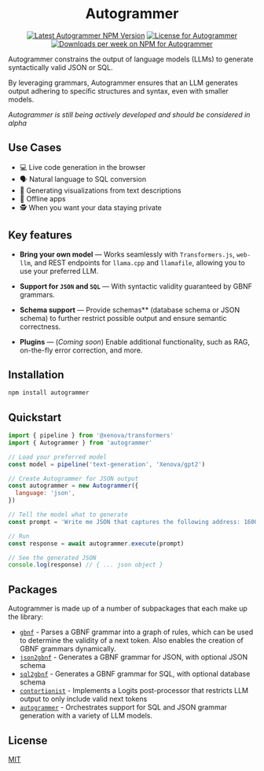 <center>
<h1>Autogrammer</h1>

<a href="https://www.npmjs.com/package/autogrammer"><img alt="Latest Autogrammer NPM Version" src="https://badge.fury.io/js/autogrammer.svg" /></a>
<a href="https://github.com/thekevinscott/autogrammer/blob/master/LICENSE"><img alt="License for Autogrammer" src="https://img.shields.io/npm/l/autogrammer" /></a>
<a href="https://www.npmjs.com/package/autogrammer"><img alt="Downloads per week on NPM for Autogrammer" src="https://img.shields.io/npm/dw/autogrammer" /></a>
</center>

Autogrammer constrains the output of language models (LLMs) to generate syntactically valid JSON or SQL. 

By leveraging grammars, Autogrammer ensures that an LLM generates output adhering to specific structures and syntax, even with smaller models. 

_Autogrammer is still being actively developed and should be considered in alpha_

## Use Cases

- 💻 Live code generation in the browser
- 🗣️ Natural language to SQL conversion
- 🎇 Generating visualizations from text descriptions
- 🌳 Offline apps
- 🕵️ When you want your data staying private

## Key features

- **Bring your own model** &mdash; Works seamlessly with `Transformers.js`, `web-llm`, and REST endpoints for `llama.cpp` and `llamafile`, allowing you to use your preferred LLM.

- **Support for `JSON` and `SQL`** &mdash; With syntactic validity guaranteed by GBNF grammars.

- **Schema support** &mdash; Provide schemas** (database schema or JSON schema) to further restrict possible output and ensure semantic correctness.

- **Plugins** &mdash; (*Coming soon*) Enable additional functionality, such as RAG, on-the-fly error correction, and more.

## Installation

```bash
npm install autogrammer
```

## Quickstart

```javascript
import { pipeline } from '@xenova/transformers'
import { Autogrammer } from 'autogrammer'

// Load your preferred model
const model = pipeline('text-generation', 'Xenova/gpt2')

// Create Autogrammer for JSON output
const autogrammer = new Autogrammer({
  language: 'json',
})

// Tell the model what to generate
const prompt = 'Write me JSON that captures the following address: 1600 Pennsylvania Avenue NW, Washington, DC 20500'

// Run
const response = await autogrammer.execute(prompt)

// See the generated JSON
console.log(response) // { ... json object }
```

## Packages

Autogrammer is made up of a number of subpackages that each make up the library:

- [`gbnf`](packages/gbnf/README.md) - Parses a GBNF grammar into a graph of rules, which can be used to determine the validity of a next token. Also enables the creation of GBNF grammars dynamically.
- [`json2gbnf`](packages/json2gbnf/javascript) - Generates a GBNF grammar for JSON, with optional JSON schema
- [`sql2gbnf`](packages/sql2gbnf/javascript) - Generates a GBNF grammar for SQL, with optional database schema
- [`contortionist`](packages/contort/README.md) - Implements a Logits post-processor that restricts LLM output to only include valid next tokens
- [`autogrammer`](packages/autogrammer/javascript/) - Orchestrates support for SQL and JSON grammar generation with a variety of LLM models.

## License

[MIT](LICENSE)
